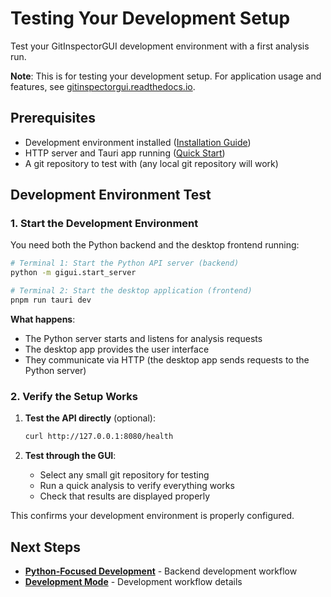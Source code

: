 # Testing Your Development Setup

Test your GitInspectorGUI development environment with a first analysis run.

**Note**: This is for testing your development setup. For application usage and features, see [gitinspectorgui.readthedocs.io](https://gitinspectorgui.readthedocs.io/en/latest/).

## Prerequisites

-   Development environment installed ([Installation Guide](installation.md))
-   HTTP server and Tauri app running ([Quick Start](quick-start.md))
-   A git repository to test with (any local git repository will work)

## Development Environment Test

### 1. Start the Development Environment

You need both the Python backend and the desktop frontend running:

```bash
# Terminal 1: Start the Python API server (backend)
python -m gigui.start_server

# Terminal 2: Start the desktop application (frontend)
pnpm run tauri dev
```

**What happens**:

-   The Python server starts and listens for analysis requests
-   The desktop app provides the user interface
-   They communicate via HTTP (the desktop app sends requests to the Python server)

### 2. Verify the Setup Works

1. **Test the API directly** (optional):

    ```bash
    curl http://127.0.0.1:8080/health
    ```

2. **Test through the GUI**:
    - Select any small git repository for testing
    - Run a quick analysis to verify everything works
    - Check that results are displayed properly

This confirms your development environment is properly configured.

## Next Steps

-   **[Python-Focused Development](../development/python-focused-development.md)** - Backend development workflow
-   **[Development Mode](../development/development-mode.md)** - Development workflow details
